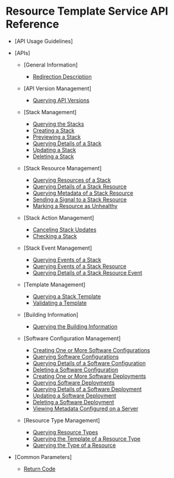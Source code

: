 # Resource Template Service API Reference

-   [API Usage Guidelines]
-   [APIs]
    -   [General Information]
        -   [Redirection Description](redirection-description.md)

    -   [API Version Management]
        -   [Querying API Versions](querying-api-versions.md)

    -   [Stack Management]
        -   [Querying the Stacks](querying-the-stacks.md)
        -   [Creating a Stack](creating-a-stack.md)
        -   [Previewing a Stack](previewing-a-stack.md)
        -   [Querying Details of a Stack](querying-details-of-a-stack.md)
        -   [Updating a Stack](updating-a-stack.md)
        -   [Deleting a Stack](deleting-a-stack.md)

    -   [Stack Resource Management]
        -   [Querying Resources of a Stack](querying-resources-of-a-stack.md)
        -   [Querying Details of a Stack Resource](querying-details-of-a-stack-resource.md)
        -   [Querying Metadata of a Stack Resource](querying-metadata-of-a-stack-resource.md)
        -   [Sending a Signal to a Stack Resource](sending-a-signal-to-a-stack-resource.md)
        -   [Marking a Resource as Unhealthy](marking-a-resource-as-unhealthy.md)

    -   [Stack Action Management]
        -   [Canceling Stack Updates](canceling-stack-updates.md)
        -   [Checking a Stack](checking-a-stack.md)

    -   [Stack Event Management]
        -   [Querying Events of a Stack](querying-events-of-a-stack.md)
        -   [Querying Events of a Stack Resource](querying-events-of-a-stack-resource.md)
        -   [Querying Details of a Stack Resource Event](querying-details-of-a-stack-resource-event.md)

    -   [Template Management]
        -   [Querying a Stack Template](querying-a-stack-template.md)
        -   [Validating a Template](validating-a-template.md)

    -   [Building Information]
        -   [Querying the Building Information](querying-the-building-information.md)

    -   [Software Configuration Management]
        -   [Creating One or More Software Configurations](creating-one-or-more-software-configurations.md)
        -   [Querying Software Configurations](querying-software-configurations.md)
        -   [Querying Details of a Software Configuration](querying-details-of-a-software-configuration.md)
        -   [Deleting a Software Configuration](deleting-a-software-configuration.md)
        -   [Creating One or More Software Deployments](creating-one-or-more-software-deployments.md)
        -   [Querying Software Deployments](querying-software-deployments.md)
        -   [Querying Details of a Software Deployment](querying-details-of-a-software-deployment.md)
        -   [Updating a Software Deployment](updating-a-software-deployment.md)
        -   [Deleting a Software Deployment](deleting-a-software-deployment.md)
        -   [Viewing Metadata Configured on a Server](viewing-metadata-configured-on-a-server.md)

    -   [Resource Type Management]
        -   [Querying Resource Types](querying-resource-types.md)
        -   [Querying the Template of a Resource Type](querying-the-template-of-a-resource-type.md)
        -   [Querying the Type of a Resource](querying-the-type-of-a-resource.md)


-   [Common Parameters]
    -   [Return Code](return-code.md)


